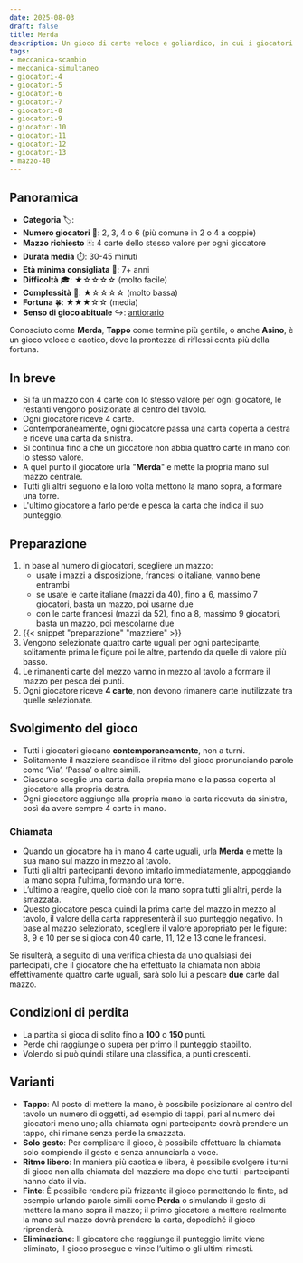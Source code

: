 ```yaml
---
date: 2025-08-03
draft: false
title: Merda
description: Un gioco di carte veloce e goliardico, in cui i giocatori cercano di raccogliere quattro carte uguali e non essere gli ultimi a reagire quando qualcuno ci riesce.
tags:
- meccanica-scambio
- meccanica-simultaneo
- giocatori-4
- giocatori-5
- giocatori-6
- giocatori-7
- giocatori-8
- giocatori-9
- giocatori-10
- giocatori-11
- giocatori-12
- giocatori-13
- mazzo-40
---
```

## Panoramica
- **Categoria** 🏷️: 
- **Numero giocatori** 👥: 2, 3, 4 o 6 (più comune in 2 o 4 a coppie)
- **Mazzo richiesto** 🃏: 4 carte dello stesso valore per ogni giocatore
- **Durata media** ⏱️: 30-45 minuti
- **Età minima consigliata** 🎂: 7+ anni
- **Difficoltà** 🎓: ★☆☆☆☆ (molto facile)
- **Complessità** 🧠: ★☆☆☆☆ (molto bassa)
- **Fortuna** 🍀: ★★★☆☆ (media)
- **Senso di gioco abituale** ↪️: [antiorario](/info/dizionario#antiorario)

Conosciuto come **Merda**, **Tappo** come termine più gentile, o anche **Asino**, è un gioco veloce e caotico, dove la prontezza di riflessi conta più della fortuna.  

## In breve
- Si fa un mazzo con 4 carte con lo stesso valore per ogni giocatore, le restanti vengono posizionate al centro del tavolo.
- Ogni giocatore riceve 4 carte.
- Contemporaneamente, ogni giocatore passa una carta coperta a destra e riceve una carta da sinistra.
- Si continua fino a che un giocatore non abbia quattro carte in mano con lo stesso valore.
- A quel punto il giocatore urla "**Merda**" e mette la propria mano sul mazzo centrale.
- Tutti gli altri seguono e la loro volta mettono la mano sopra, a formare una torre.
- L'ultimo giocatore a farlo perde e pesca la carta che indica il suo punteggio.

## Preparazione
1. In base al numero di giocatori, scegliere un mazzo:
    - usate i mazzi a disposizione, francesi o italiane, vanno bene entrambi
    - se usate le carte italiane (mazzi da 40), fino a 6, massimo 7 giocatori, basta un mazzo, poi usarne due
    - con le carte francesi (mazzi da 52), fino a 8, massimo 9 giocatori, basta un mazzo, poi mescolarne due
1. {{< snippet "preparazione" "mazziere" >}}
1. Vengono selezionate quattro carte uguali per ogni partecipante, solitamente prima le figure poi le altre, partendo da quelle di valore più basso.
1. Le rimanenti carte del mezzo vanno in mezzo al tavolo a formare il mazzo per pesca dei punti.
1. Ogni giocatore riceve **4 carte**, non devono rimanere carte inutilizzate tra quelle selezionate.

## Svolgimento del gioco
- Tutti i giocatori giocano **contemporaneamente**, non a turni.
- Solitamente il mazziere scandisce il ritmo del gioco pronunciando parole come ‘Via’, ‘Passa’ o altre simili.
- Ciascuno sceglie una carta dalla propria mano e la passa coperta al giocatore alla propria destra.
- Ogni giocatore aggiunge alla propria mano la carta ricevuta da sinistra, così da avere sempre 4 carte in mano.

### Chiamata
- Quando un giocatore ha in mano 4 carte uguali, urla **Merda** e mette la sua mano sul mazzo in mezzo al tavolo.
- Tutti gli altri partecipanti devono imitarlo immediatamente, appoggiando la mano sopra l'ultima, formando una torre.
- L’ultimo a reagire, quello cioè con la mano sopra tutti gli altri, perde la smazzata.
- Questo giocatore pesca quindi la prima carte del mazzo in mezzo al tavolo, il valore della carta rappresenterà il suo punteggio negativo.
    In base al mazzo selezionato, scegliere il valore appropriato per le figure: 8, 9 e 10 per se si gioca con 40 carte, 11, 12 e 13 cone le francesi.

Se risulterà, a seguito di una verifica chiesta da uno qualsiasi dei partecipati, che il giocatore che ha effettuato la chiamata non abbia effettivamente quattro carte uguali,
sarà solo lui a pescare **due** carte dal mazzo.

## Condizioni di **perdita**
- La partita si gioca di solito fino a **100** o **150** punti.
- Perde chi raggiunge o supera per primo il punteggio stabilito.
- Volendo si può quindi stilare una classifica, a punti crescenti.

## Varianti

- **Tappo**: Al posto di mettere la mano, è possibile posizionare al centro del tavolo un numero di oggetti, ad esempio di tappi, pari al numero dei giocatori meno uno; alla chiamata ogni partecipante dovrà prendere un tappo, chi rimane senza perde la smazzata.
- **Solo gesto**: Per complicare il gioco, è possibile effettuare la chiamata solo compiendo il gesto e senza annunciarla a voce.
- **Ritmo libero**: In maniera più caotica e libera, è possibile svolgere i turni di gioco non alla chiamata del mazziere ma dopo che tutti i partecipanti hanno dato il via.
- **Finte**: È possibile rendere più frizzante il gioco permettendo le finte, ad esempio urlando parole simili come **Perda** o simulando il gesto di mettere la mano sopra il mazzo; il primo giocatore a mettere realmente la mano sul mazzo dovrà prendere la carta, dopodiché il gioco riprenderà.
- **Eliminazione**: Il giocatore che raggiunge il punteggio limite viene eliminato, il gioco prosegue e vince l’ultimo o gli ultimi rimasti.

